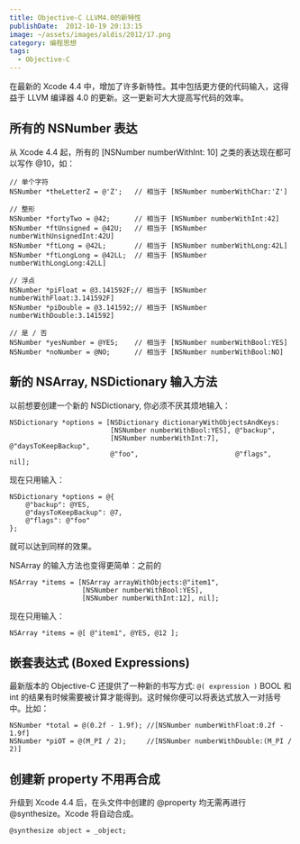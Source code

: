 ```yaml
---
title: Objective-C LLVM4.0的新特性
publishDate:  2012-10-19 20:13:15
image: ~/assets/images/aldis/2012/17.png
category: 编程思想
tags:
  - Objective-C
---
```


在最新的 Xcode 4.4 中，增加了许多新特性。其中包括更方便的代码输入，这得益于 LLVM 编译器 4.0 的更新。这一更新可大大提高写代码的效率。

## 所有的 NSNumber 表达

从 Xcode 4.4 起，所有的 [NSNumber numberWithInt: 10] 之类的表达现在都可以写作 @10，如：
```objc
// 单个字符
NSNumber *theLetterZ = @'Z';   // 相当于 [NSNumber numberWithChar:'Z']

// 整形
NSNumber *fortyTwo = @42;      // 相当于 [NSNumber numberWithInt:42]
NSNumber *ftUnsigned = @42U;   // 相当于 [NSNumber numberWithUnsignedInt:42U]
NSNumber *ftLong = @42L;       // 相当于 [NSNumber numberWithLong:42L]
NSNumber *ftLongLong = @42LL;  // 相当于 [NSNumber numberWithLongLong:42LL]

// 浮点
NSNumber *piFloat = @3.141592F;// 相当于 [NSNumber numberWithFloat:3.141592F]
NSNumber *piDouble = @3.141592;// 相当于 [NSNumber numberWithDouble:3.141592]

// 是 / 否
NSNumber *yesNumber = @YES;    // 相当于 [NSNumber numberWithBool:YES]
NSNumber *noNumber = @NO;      // 相当于 [NSNumber numberWithBool:NO]
```

<!-- more -->

## 新的 NSArray, NSDictionary 输入方法
以前想要创建一个新的 NSDictionary, 你必须不厌其烦地输入：
```objc
NSDictionary *options = [NSDictionary dictionaryWithObjectsAndKeys:
                         [NSNumber numberWithBool:YES], @"backup",
                         [NSNumber numberWithInt:7],    @"daysToKeepBackup",
                         @"foo",                        @"flags", nil];
```
现在只用输入：
```objc
NSDictionary *options = @{
    @"backup": @YES,
    @"daysToKeepBackup": @7,
    @"flags": @"foo"
};
```

就可以达到同样的效果。

NSArray 的输入方法也变得更简单：之前的
```objc
NSArray *items = [NSArray arrayWithObjects:@"item1",
                  [NSNumber numberWithBool:YES],
                  [NSNumber numberWithInt:12], nil];
```
现在只用输入：
```objc
NSArray *items = @[ @"item1", @YES, @12 ];
```

## 嵌套表达式 (Boxed Expressions)
最新版本的 Objective-C 还提供了一种新的书写方式:
`@( expression )`
BOOL 和 int 的结果有时候需要被计算才能得到。这时候你便可以将表达式放入一对括号中。比如：
```objc
NSNumber *total = @(0.2f - 1.9f); //[NSNumber numberWithFloat:0.2f - 1.9f]
NSNumber *piOT = @(M_PI / 2);     //[NSNumber numberWithDouble:(M_PI / 2)]
```

## 创建新 property 不用再合成

升级到 Xcode 4.4 后，在头文件中创建的 @property 均无需再进行 @synthesize。Xcode 将自动合成。
```objc
@synthesize object = _object;
```